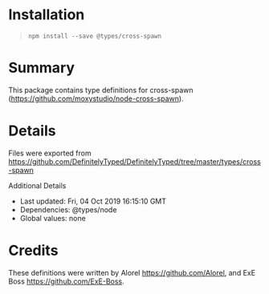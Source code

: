 # Installation
> `npm install --save @types/cross-spawn`

# Summary
This package contains type definitions for cross-spawn (https://github.com/moxystudio/node-cross-spawn).

# Details
Files were exported from https://github.com/DefinitelyTyped/DefinitelyTyped/tree/master/types/cross-spawn

Additional Details
 * Last updated: Fri, 04 Oct 2019 16:15:10 GMT
 * Dependencies: @types/node
 * Global values: none

# Credits
These definitions were written by Alorel <https://github.com/Alorel>, and ExE Boss <https://github.com/ExE-Boss>.

